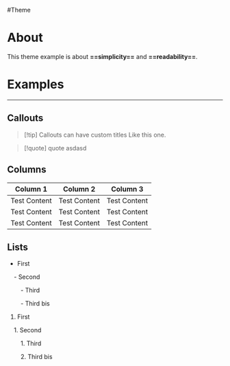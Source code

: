 #Theme

  

# About

  

This theme example is about **==simplicity==** and **==readability==**.

  

# Examples
----

  

## Callouts

> [!tip] Callouts can have custom titles
> Like this one.

  

>[!quote] quote
>asdasd

## Columns

  

| Column 1     | Column 2     | Column 3     |
| ------------ | ------------ | ------------ |
| Test Content | Test Content | Test Content |
| Test Content | Test Content | Test Content |
| Test Content | Test Content | Test Content |

  

## Lists

  

- First

    - Second

        - Third

        - Third bis

  

1. First

    1. Second

        1. Third

        2. Third bis